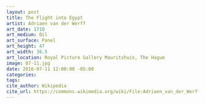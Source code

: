 ```yaml
---
layout: post
title: The Flight into Egypt
artist: Adriaen van der Werff
art_date: 1710
art_medium: Oil
art_surface: Panel
art_height: 47
art_width: 36.5
art_location: Royal Picture Gallery Mauritshuis, The Hague
image: 07-11.jpg
date: 2016-07-11 12:00:00 -05:00
categories:
tags:
cite_author: Wikipedia
cite_url: https://commons.wikimedia.org/wiki/File:Adriaen_van_der_Werff_033.jpg
---
```

